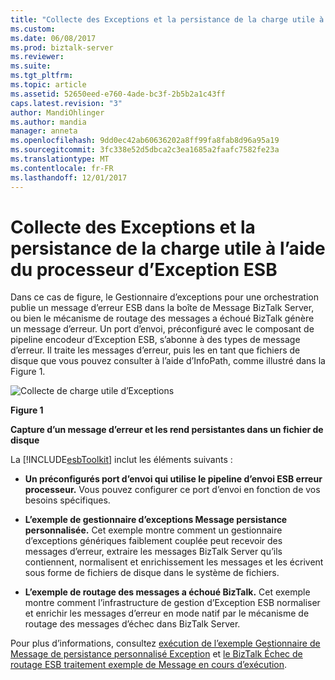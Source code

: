 ```yaml
---
title: "Collecte des Exceptions et la persistance de la charge utile à l’aide du processeur d’Exception ESB | Documents Microsoft"
ms.custom: 
ms.date: 06/08/2017
ms.prod: biztalk-server
ms.reviewer: 
ms.suite: 
ms.tgt_pltfrm: 
ms.topic: article
ms.assetid: 52650eed-e760-4ade-bc3f-2b5b2a1c43ff
caps.latest.revision: "3"
author: MandiOhlinger
ms.author: mandia
manager: anneta
ms.openlocfilehash: 9dd0ec42ab60636202a8ff99fa8fab8d96a95a19
ms.sourcegitcommit: 3fc338e52d5dbca2c3ea1685a2faafc7582fe23a
ms.translationtype: MT
ms.contentlocale: fr-FR
ms.lasthandoff: 12/01/2017
---
```

# <a name="collecting-exceptions-and-persisting-the-payload-using-the-esb-exception-processor"></a>Collecte des Exceptions et la persistance de la charge utile à l’aide du processeur d’Exception ESB
Dans ce cas de figure, le Gestionnaire d’exceptions pour une orchestration publie un message d’erreur ESB dans la boîte de Message BizTalk Server, ou bien le mécanisme de routage des messages a échoué BizTalk génère un message d’erreur. Un port d’envoi, préconfiguré avec le composant de pipeline encodeur d’Exception ESB, s’abonne à des types de message d’erreur. Il traite les messages d’erreur, puis les en tant que fichiers de disque que vous pouvez consulter à l’aide d’InfoPath, comme illustré dans la Figure 1.  
  
 ![Collecte de charge utile d’Exceptions](../esb-toolkit/media/ch3-collectingexceptionspayload.gif "Ch3-CollectingExceptionsPayload")  
  
 **Figure 1**  
  
 **Capture d’un message d’erreur et les rend persistantes dans un fichier de disque**  
  
 La [!INCLUDE[esbToolkit](../includes/esbtoolkit-md.md)] inclut les éléments suivants :  
  
-   **Un préconfigurés port d’envoi qui utilise le pipeline d’envoi ESB erreur processeur.** Vous pouvez configurer ce port d’envoi en fonction de vos besoins spécifiques.  
  
-   **L’exemple de gestionnaire d’exceptions Message persistance personnalisée.** Cet exemple montre comment un gestionnaire d’exceptions génériques faiblement couplée peut recevoir des messages d’erreur, extraire les messages BizTalk Server qu’ils contiennent, normalisent et enrichissement les messages et les écrivent sous forme de fichiers de disque dans le système de fichiers.  
  
-   **L’exemple de routage des messages a échoué BizTalk.** Cet exemple montre comment l’infrastructure de gestion d’Exception ESB normaliser et enrichir les messages d’erreur en mode natif par le mécanisme de routage des messages d’échec dans BizTalk Server.  
  
 Pour plus d’informations, consultez [exécution de l’exemple Gestionnaire de Message de persistance personnalisé Exception](../esb-toolkit/running-the-message-persisting-custom-exception-handler-sample.md) et [le BizTalk Échec de routage ESB traitement exemple de Message en cours d’exécution](../esb-toolkit/running-the-biztalk-failed-message-routing-esb-processing-sample.md).